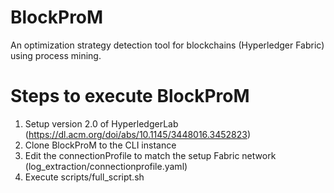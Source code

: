 # BlockProM
An optimization strategy detection tool for blockchains (Hyperledger Fabric) using process mining.
# Steps to execute BlockProM
1. Setup version 2.0 of HyperledgerLab (https://dl.acm.org/doi/abs/10.1145/3448016.3452823) 
2. Clone BlockProM to the CLI instance 
3. Edit the connectionProfile to match the setup Fabric network (log_extraction/connectionprofile.yaml) 
4. Execute scripts/full_script.sh 
